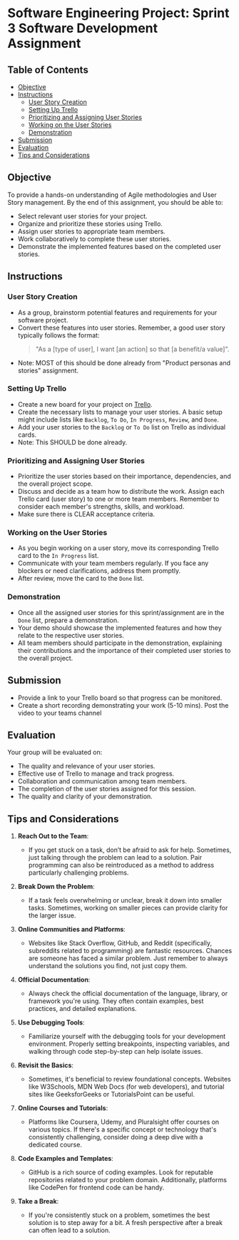 # Software Engineering Project: Sprint 3 Software Development Assignment

## Table of Contents
- [Objective](#objective)
- [Instructions](#instructions)
  - [User Story Creation](#user-story-creation)
  - [Setting Up Trello](#setting-up-trello)
  - [Prioritizing and Assigning User Stories](#prioritizing-and-assigning-user-stories)
  - [Working on the User Stories](#working-on-the-user-stories)
  - [Demonstration](#demonstration)
- [Submission](#submission)
- [Evaluation](#evaluation)
- [Tips and Considerations](#tips-and-considerations)

## Objective
To provide a hands-on understanding of Agile methodologies and User Story management. By the end of this assignment, you should be able to:
- Select relevant user stories for your project.
- Organize and prioritize these stories using Trello.
- Assign user stories to appropriate team members.
- Work collaboratively to complete these user stories.
- Demonstrate the implemented features based on the completed user stories.

## Instructions

### User Story Creation
- As a group, brainstorm potential features and requirements for your software project.
- Convert these features into user stories. Remember, a good user story typically follows the format: 
  > "As a [type of user], I want [an action] so that [a benefit/a value]".
- Note: MOST of this should be done already from "Product personas and stories" assignment.

### Setting Up Trello
- Create a new board for your project on [Trello](https://trello.com/).
- Create the necessary lists to manage your user stories. A basic setup might include lists like `Backlog`, `To Do`, `In Progress`, `Review`, and `Done`.
- Add your user stories to the `Backlog` or `To Do` list on Trello as individual cards.
- Note: This SHOULD be done already.

### Prioritizing and Assigning User Stories
- Prioritize the user stories based on their importance, dependencies, and the overall project scope.
- Discuss and decide as a team how to distribute the work. Assign each Trello card (user story) to one or more team members. Remember to consider each member's strengths, skills, and workload.
- Make sure there is CLEAR acceptance criteria.

### Working on the User Stories
- As you begin working on a user story, move its corresponding Trello card to the `In Progress` list.
- Communicate with your team members regularly. If you face any blockers or need clarifications, address them promptly.
- After review, move the card to the `Done` list.

### Demonstration
- Once all the assigned user stories for this sprint/assignment are in the `Done` list, prepare a demonstration.
- Your demo should showcase the implemented features and how they relate to the respective user stories.
- All team members should participate in the demonstration, explaining their contributions and the importance of their completed user stories to the overall project.

## Submission
- Provide a link to your Trello board so that progress can be monitored.
- Create a short recording demonstrating your work (5-10 mins). Post the video to your teams channel

## Evaluation
Your group will be evaluated on:
- The quality and relevance of your user stories.
- Effective use of Trello to manage and track progress.
- Collaboration and communication among team members.
- The completion of the user stories assigned for this session.
- The quality and clarity of your demonstration.

## Tips and Considerations

1. **Reach Out to the Team**: 
   - If you get stuck on a task, don’t be afraid to ask for help. Sometimes, just talking through the problem can lead to a solution. Pair programming can also be reintroduced as a method to address particularly challenging problems.

2. **Break Down the Problem**: 
   - If a task feels overwhelming or unclear, break it down into smaller tasks. Sometimes, working on smaller pieces can provide clarity for the larger issue.

3. **Online Communities and Platforms**: 
   - Websites like Stack Overflow, GitHub, and Reddit (specifically, subreddits related to programming) are fantastic resources. Chances are someone has faced a similar problem. Just remember to always understand the solutions you find, not just copy them.

4. **Official Documentation**: 
   - Always check the official documentation of the language, library, or framework you're using. They often contain examples, best practices, and detailed explanations.

5. **Use Debugging Tools**: 
   - Familiarize yourself with the debugging tools for your development environment. Properly setting breakpoints, inspecting variables, and walking through code step-by-step can help isolate issues.

6. **Revisit the Basics**: 
   - Sometimes, it's beneficial to review foundational concepts. Websites like W3Schools, MDN Web Docs (for web developers), and tutorial sites like GeeksforGeeks or TutorialsPoint can be useful.

7. **Online Courses and Tutorials**: 
   - Platforms like Coursera, Udemy, and Pluralsight offer courses on various topics. If there's a specific concept or technology that's consistently challenging, consider doing a deep dive with a dedicated course.

8. **Code Examples and Templates**: 
   - GitHub is a rich source of coding examples. Look for reputable repositories related to your problem domain. Additionally, platforms like CodePen for frontend code can be handy.

9. **Take a Break**: 
   - If you're consistently stuck on a problem, sometimes the best solution is to step away for a bit. A fresh perspective after a break can often lead to a solution.

